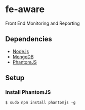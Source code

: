 # fe-aware

Front End Monitoring and Reporting

## Dependencies

- [Node.js](https://nodejs.org/en/)
- [MongoDB](https://www.mongodb.org/)
- [PhantomJS](http://phantomjs.org/)

## Setup

### Install PhantomJS

```
$ sudo npm install phantomjs -g
```
